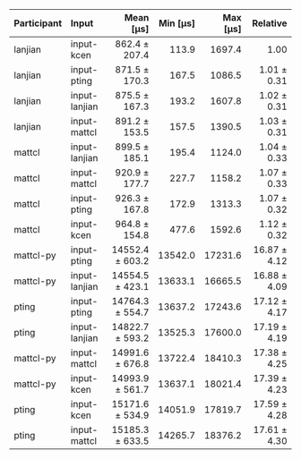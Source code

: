 | Participant | Input | Mean [µs] | Min [µs] | Max [µs] | Relative |
|:---|:---|---:|---:|---:|---:|
| lanjian | input-kcen | 862.4 ± 207.4 | 113.9 | 1697.4 | 1.00 |
| lanjian | input-pting | 871.5 ± 170.3 | 167.5 | 1086.5 | 1.01 ± 0.31 |
| lanjian | input-lanjian | 875.5 ± 167.3 | 193.2 | 1607.8 | 1.02 ± 0.31 |
| lanjian | input-mattcl | 891.2 ± 153.5 | 157.5 | 1390.5 | 1.03 ± 0.31 |
| mattcl | input-lanjian | 899.5 ± 185.1 | 195.4 | 1124.0 | 1.04 ± 0.33 |
| mattcl | input-mattcl | 920.9 ± 177.7 | 227.7 | 1158.2 | 1.07 ± 0.33 |
| mattcl | input-pting | 926.3 ± 167.8 | 172.9 | 1313.3 | 1.07 ± 0.32 |
| mattcl | input-kcen | 964.8 ± 154.8 | 477.6 | 1592.6 | 1.12 ± 0.32 |
| mattcl-py | input-pting | 14552.4 ± 603.2 | 13542.0 | 17231.6 | 16.87 ± 4.12 |
| mattcl-py | input-lanjian | 14554.5 ± 423.1 | 13633.1 | 16665.5 | 16.88 ± 4.09 |
| pting | input-pting | 14764.3 ± 554.7 | 13637.2 | 17243.6 | 17.12 ± 4.17 |
| pting | input-lanjian | 14822.7 ± 593.2 | 13525.3 | 17600.0 | 17.19 ± 4.19 |
| mattcl-py | input-mattcl | 14991.6 ± 676.8 | 13722.4 | 18410.3 | 17.38 ± 4.25 |
| mattcl-py | input-kcen | 14993.9 ± 561.7 | 13637.1 | 18021.4 | 17.39 ± 4.23 |
| pting | input-kcen | 15171.6 ± 534.9 | 14051.9 | 17819.7 | 17.59 ± 4.28 |
| pting | input-mattcl | 15185.3 ± 633.5 | 14265.7 | 18376.2 | 17.61 ± 4.30 |
